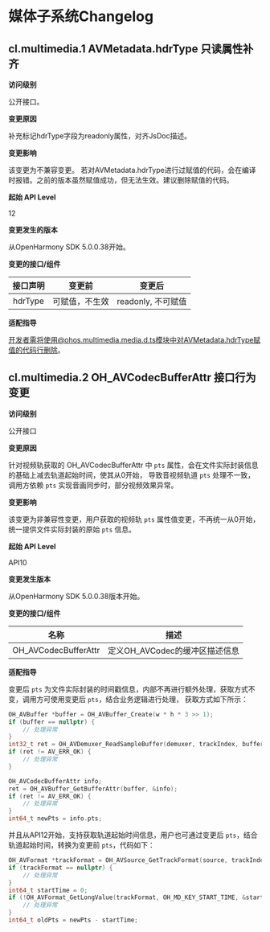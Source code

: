 # 媒体子系统Changelog

## cl.multimedia.1 AVMetadata.hdrType 只读属性补齐

**访问级别**

公开接口。

**变更原因**

补充标记hdrType字段为readonly属性，对齐JsDoc描述。

**变更影响**

该变更为不兼容变更。
若对AVMetadata.hdrType进行过赋值的代码，会在编译时报错。之前的版本虽然赋值成功，但无法生效。建议删除赋值的代码。

**起始 API Level**

12

**变更发生的版本**

从OpenHarmony SDK 5.0.0.38开始。

**变更的接口/组件**

|            接口声明            |               变更前                 |            变更后             |
| :----------------------------: | :----------------------------------: | :---------------------------: |
| hdrType | 可赋值，不生效 | readonly, 不可赋值 |

**适配指导**

开发者需将使用@ohos.multimedia.media.d.ts模块中对AVMetadata.hdrType赋值的代码行删除。

## cl.multimedia.2 OH_AVCodecBufferAttr 接口行为变更

**访问级别**

公开接口

**变更原因**

针对视频轨获取的 OH_AVCodecBufferAttr 中 `pts` 属性，会在文件实际封装信息的基础上减去轨道起始时间，使其从0开始，
导致音视频轨道 `pts` 处理不一致，调用方依赖 `pts` 实现音画同步时，部分视频效果异常。

**变更影响**

该变更为非兼容性变更，用户获取的视频轨 `pts` 属性值变更，不再统一从0开始，统一提供文件实际封装的原始 `pts` 信息。

**起始 API Level**

API10

**变更发生版本**

从OpenHarmony SDK 5.0.0.38版本开始。

**变更的接口/组件**

| 名称                      | 描述                        |
| ------------------------- | --------------------------- |
| OH_AVCodecBufferAttr | 定义OH_AVCodec的缓冲区描述信息 |

**适配指导**

变更后 `pts` 为文件实际封装的时间戳信息，内部不再进行额外处理，获取方式不变，调用方可使用变更后 `pts`，结合业务逻辑进行处理，
获取方式如下所示：
```c++
OH_AVBuffer *buffer = OH_AVBuffer_Create(w * h * 3 >> 1);
if (buffer == nullptr) {
    // 处理异常
}
int32_t ret = OH_AVDemuxer_ReadSampleBuffer(demuxer, trackIndex, buffer);
if (ret != AV_ERR_OK) {
    // 处理异常
}

OH_AVCodecBufferAttr info;
ret = OH_AVBuffer_GetBufferAttr(buffer, &info);
if (ret != AV_ERR_OK) {
    // 处理异常
}
int64_t newPts = info.pts;
```

并且从API12开始，支持获取轨道起始时间信息，用户也可通过变更后 `pts`，结合轨道起始时间，转换为变更前 `pts`，代码如下：
```c++
OH_AVFormat *trackFormat = OH_AVSource_GetTrackFormat(source, trackIndex);
if (trackFormat == nullptr) {
    // 处理异常
}
int64_t startTime = 0;
if (!OH_AVFormat_GetLongValue(trackFormat, OH_MD_KEY_START_TIME, &startTime)) {
    // 处理异常
}
int64_t oldPts = newPts - startTime;
```